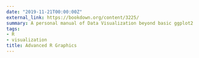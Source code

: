 ```yaml
---
date: "2019-11-21T00:00:00Z"
external_link: https://bookdown.org/content/3225/
summary: A personal manual of Data Visualization beyond basic ggplot2
tags:
- R
- visualization
title: Advanced R Graphics  
---
```

